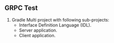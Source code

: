 ## GRPC Test 

1. Gradle Multi project with following sub-projects:
    * Interface Definition Language (IDL).
    * Server application.
    * Client application.